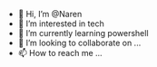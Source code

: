 - 👋 Hi, I’m @Naren
- 👀 I’m interested in tech
- 🌱 I’m currently learning powershell
- 💞️ I’m looking to collaborate on ...
- 📫 How to reach me ...

<!---
narensempire/narensempire is a ✨ special ✨ repository because its `README.md` (this file) appears on your GitHub profile.
You can click the Preview link to take a look at your changes.
--->
